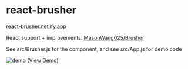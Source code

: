 # react-brusher

<a href="https://react-brusher.netlify.app">react-brusher.netlify.app</a>

React support + improvements. <a href="https://github.com/MasonWang025/brusher">MasonWang025/Brusher</a>

See src/Brusher.js for the component, and see src/App.js for demo code

![demo](https://github.com/MasonWang025/brusher/blob/master/demo.JPG?raw=true)
([View Demo](https://react-brusher.netlify.app))
